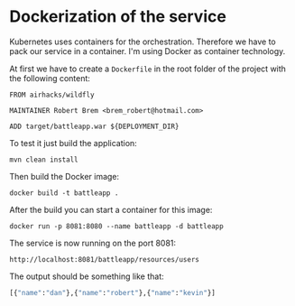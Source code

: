 # Dockerization of the service

Kubernetes uses containers for the orchestration. Therefore we have to pack our service in 
a container. I'm using Docker as container technology.

At first we have to create a `Dockerfile` in the root folder of the project with the following
content:
```
FROM airhacks/wildfly

MAINTAINER Robert Brem <brem_robert@hotmail.com>

ADD target/battleapp.war ${DEPLOYMENT_DIR}
```

To test it just build the application:
```
mvn clean install
```
Then build the Docker image:
```
docker build -t battleapp .
```
After the build you can start a container for this image:
```
docker run -p 8081:8080 --name battleapp -d battleapp
```
The service is now running on the port 8081:  
```
http://localhost:8081/battleapp/resources/users
```  
The output should be something like that:
```bash
[{"name":"dan"},{"name":"robert"},{"name":"kevin"}]
```